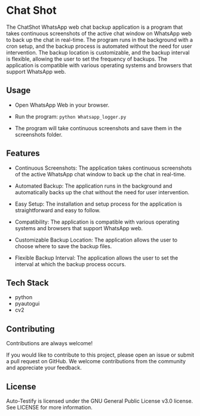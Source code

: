 # Chat Shot

The ChatShot WhatsApp web chat backup application is a program that takes continuous screenshots of the active chat window on WhatsApp web to back up the chat in real-time. The program runs in the background with a cron setup, and the backup process is automated without the need for user intervention. The backup location is customizable, and the backup interval is flexible, allowing the user to set the frequency of backups. The application is compatible with various operating systems and browsers that support WhatsApp web.

## Usage

- Open WhatsApp Web in your browser.

- Run the program: ```python Whatsapp_logger.py```

- The program will take continuous screenshots and save them in the screenshots folder.

## Features

- Continuous Screenshots: The application takes continuous screenshots of the active WhatsApp chat window to back up the chat in real-time.

- Automated Backup: The application runs in the background and automatically backs up the chat without the need for user intervention.

- Easy Setup: The installation and setup process for the application is straightforward and easy to follow.

- Compatibility: The application is compatible with various operating systems and browsers that support WhatsApp web.

- Customizable Backup Location: The application allows the user to choose where to save the backup files.

- Flexible Backup Interval: The application allows the user to set the interval at which the backup process occurs.

## Tech Stack

- python
- pyautogui
- cv2

## Contributing

Contributions are always welcome!

If you would like to contribute to this project, please open an issue or submit a pull request on GitHub. We welcome contributions from the community and appreciate your feedback.


## License

Auto-Testify is licensed under the GNU General Public License v3.0 license. See LICENSE for more information.
